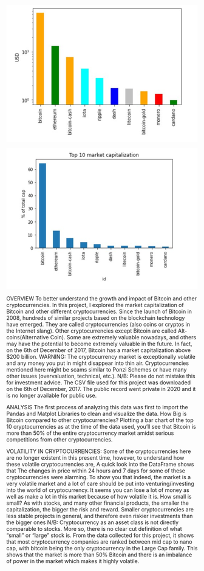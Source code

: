 ![Model](BitC-Ranking.jpg)

![Model](BitC-Explore-Market-Caps.jpg)


OVERVIEW To better understand the growth and impact of Bitcoin and other cryptocurrencies. In this project, I explored the market capitalization of Bitcoin and other different cryptocurrencies. Since the launch of Bitcoin in 2008, hundreds of similar projects based on the blockchain technology have emerged. They are called cryptocurrencies (also coins or cryptos in the Internet slang). Other cryptocurrencies except Bitcoin are called Alt-coins(Alternative Coin). Some are extremely valuable nowadays, and others may have the potential to become extremely valuable in the future. In fact, on the 6th of December of 2017, Bitcoin has a market capitalization above $200 billion. WARNING: The cryptocurrency market is exceptionally volatile and any money you put in might disappear into thin air. Cryptocurrencies mentioned here might be scams similar to Ponzi Schemes or have many other issues (overvaluation, technical, etc.). N/B: Please do not mistake this for investment advice. The CSV file used for this project was downloaded on the 6th of December, 2017. The public record went private in 2020 and it is no longer available for public use.

ANALYSIS The first process of analyzing this data was first to import the Pandas and Matplot Libraries to clean and visualize the data. How Big is Bitcoin compared to other cryptocurrencies? Plotting a bar chart of the top 10 cryptocurrencies as at the time of the data used, you’ll see that Bitcoin is more than 50% of the entire cryptocurrency market amidst serious competitions from other cryptocurrencies.

VOLATILITY IN CRYPTOCURRENCIES: Some of the cryptocurrencies here are no longer existent in this present time, however, to understand how these volatile cryptocurrencies are,
A quick look into the DataFrame shows that The changes in price within 24 hours and 7 days for some of these cryptocurrencies were alarming. To show you that indeed, the market is a very volatile market and a lot of care should be put into venturing/investing into the world of cryptocurrency. It seems you can lose a lot of money as well as make a lot in this market because of how volatile it is. How small is small? As with stocks, and many other financial products, the smaller the capitalization, the bigger the risk and reward. Smaller cryptocurrencies are less stable projects in general, and therefore even riskier investments than the bigger ones N/B: Cryptocurrency as an asset class is not directly comparable to stocks. More so, there is no clear cut definition of what “small” or “large” stock is. From the data collected for this project, it shows that most cryptocurrency companies are ranked between mid cap to nano cap, with bitcoin being the only cryptocurrency in the Large Cap family. This shows that the market is more than 50% Bitcoin and there is an imbalance of power in the market which makes it highly volatile.
